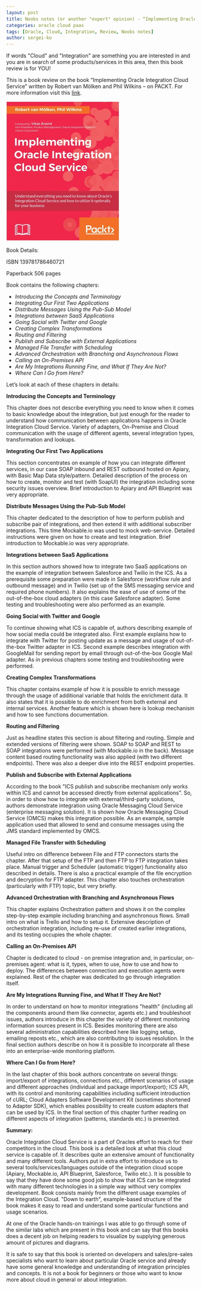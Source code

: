 ```yaml
---
layout: post
title: Noobs notes (or another "expert" opinion) - “Implementing Oracle Integration Cloud Service” book review
categories: oracle cloud paas
tags: [Oracle, Cloud, Integration, Review, Noobs notes]
author: sergei-ko
---
```


If words "Cloud" and "Integration" are something you are interested in and you are in search of some products/services in this area, then this book review is for YOU!

This is a book review on the book “Implementing Oracle Integration Cloud Service” written by Robert van Mölken and Phil Wilkins – on PACKT. For more information visit this [link][1].

![](/images/2017-03-16-Implementing_Oracle_Integration_Cloud_Service_book_review/BookCover.jpg)

Book Details:

ISBN 139781786460721

Paperback 506 pages

Book contains the following chapters:

* *Introducing the Concepts and Terminology*
* *Integrating Our First Two Applications*
* *Distribute Messages Using the Pub-Sub Model*
* *Integrations between SaaS Applications*
* *Going Social with Twitter and Google*
* *Creating Complex Transformations*
* *Routing and Filtering*
* *Publish and Subscribe with External Applications*
* *Managed File Transfer with Scheduling*
* *Advanced Orchestration with Branching and Asynchronous Flows*
* *Calling an On-Premises API*
* *Are My Integrations Running Fine, and What If They Are Not?*
* *Where Can I Go from Here?*

Let’s look at each of these chapters in details:

**Introducing the Concepts and Terminology**

This chapter does not describe everything you need to know when it comes to basic knowledge about the integration, but just enough for the reader to understand how communication between applications happens in Oracle Integration Cloud Service. Variety of adapters, On-Premise and Cloud communication with the usage of different agents, several integration types, transformation and lookups.

**Integrating Our First Two Applications**

This section concentrates on example of how you can integrate different services, in our case SOAP inbound and REST outbound hosted on Apiary, with Basic Map Data style/pattern. Detailed description of the process on how to create, monitor and test (with SoapUI) the integration including some security issues overview. Brief introduction to Apiary and API Blueprint was very appropriate.

**Distribute Messages Using the Pub-Sub Model**

This chapter dedicated to the description of how to perform publish and subscribe pair of integrations, and then extend it with additional subscriber integrations. This time Mockable.io was used to mock web-service. Detailed instructions were given on how to create and test integration. Brief introduction to Mockable.io was very appropriate.

**Integrations between SaaS Applications**

In this section authors showed how to integrate two SaaS applications on the example of integration between Salesforce and Twilio in the ICS. As a prerequisite some preparation were made in Salesforce (workflow rule and outbound message) and in Twilio (set up of the SMS messaging service and required phone numbers). It also explains the ease of use of some of the out-of-the-box cloud adapters (in this case Salesforce adapter). Some testing and troubleshooting were also performed as an example.

**Going Social with Twitter and Google**

To continue showing what ICS is capable of, authors describing example of how social media could be integrated also. First example explains how to integrate with Twitter for posting update as a message and usage of out-of-the-box Twitter adapter in ICS. Second example describes integration with GoogleMail for sending report by email through out-of-the-box Google Mail adapter. As in previous chapters some testing and troubleshooting were performed.

**Creating Complex Transformations**

This chapter contains example of how it is possible to enrich message through the usage of additional variable that holds the enrichment data. It also states that it is possible to do enrichment from both external and internal services. Another feature which is shown here is lookup mechanism and how to see functions documentation.

**Routing and Filtering**

Just as headline states this section is about filtering and routing. Simple and extended versions of filtering were shown. SOAP to SOAP and REST to SOAP integrations were performed (with Mockable.io in the back). Message content based routing functionality was also applied (with two different endpoints). There was also a deeper dive into the REST endpoint properties.

**Publish and Subscribe with External Applications**

According to the book "ICS publish and subscribe mechanism only works within ICS and cannot be accessed directly from external applications". So, in order to show how to integrate with external/third-party solutions, authors demonstrate integration using Oracle Messaging Cloud Service (enterprise messaging solution). It is shown how Oracle Messaging Cloud Service (OMCS) makes this integration possible. As an example, sample application used that allowed to send and consume messages using the JMS standard implemented by OMCS.

**Managed File Transfer with Scheduling**

Useful intro on difference between File and FTP connectors starts the chapter. After that setup of the FTP and then FTP to FTP integration takes place. Manual trigger and Scheduler (automatic trigger) functionality also described in details. There is also a practical example of the file encryption and decryption for FTP adapter. This chapter also touches orchestration (particularly with FTP) topic, but very briefly.

**Advanced Orchestration with Branching and Asynchronous Flows**

This chapter explains Orchestration pattern and shows it on the complex step-by-step example including branching and asynchronous flows. Small intro on what is Trello and how to setup it. Extensive description of orchestration integration, including re-use of created earlier integrations, and its testing occupies the whole chapter.

**Calling an On-Premises API**

Chapter is dedicated to cloud - on premise integration and, in particular, on-premises agent: what is it, types, when to use, how to use and how to deploy. The differences between connection and execution agents were explained. Rest of the chapter was dedicated to go through integration itself.

**Are My Integrations Running Fine, and What If They Are Not?**

In order to understand on how to monitor integrations "health" (including all the components around them like connector, agents etc.) and troubleshoot issues, authors introduce in this chapter the variety of different monitoring information sources present in ICS. Besides monitoring there are also several administration capabilities described here like logging setup, emailing reposts etc., which are also contributing to issues resolution. In the final section authors describe on how it is possible to incorporate all these into an enterprise-wide monitoring platform.

**Where Can I Go from Here?**

In the last chapter of this book authors concentrate on several things: import/export of integrations, connections etc., different scenarios of usage and different approaches (individual and package import/export); ICS API, with its control and monitoring capabilities including sufficient introduction of cURL; Cloud Adapters Software Development Kit (sometimes shortened to Adapter SDK), which enables possibility to create custom adapters that can be used by ICS. In the final section of this chapter further reading on different aspects of integration (patterns, standards etc.) is presented.


**Summary:**

Oracle Integration Cloud Service is a part of Oracles effort to reach for their competitors in the cloud. This book is a detailed look at what this cloud service is capable of. It describes quite an extensive amount of functionality and many different tools. Authors put in extra effort to introduce us to several tools/services/languages outside of the integration cloud scope (Apiary, Mockable.io, API Blueprint, Salesforce, Twilio etc.). It is possible to say that they have done some good job to show that ICS can be integrated with many different technologies in a simple way without very complex development.
Book consists mainly from the different usage examples of the Integration Cloud. "Down to earth", example-based structure of the book makes it easy to read and understand some particular functions and usage scenarios.

At one of the Oracle hands-on trainings I was able to go through some of the similar labs which are present in this book and can say that this books does a decent job on helping readers to visualize by supplying generous amount of pictures and diagrams.

It is safe to say that this book is oriented on developers and sales/pre-sales specialists who want to learn about particular Oracle service and already have some general knowledge and understanding of integration principles and concepts. It is not a book for beginners or those who want to know more about cloud in general or about integration.





[1]: https://www.packtpub.com/virtualization-and-cloud/implementing-oracle-integration-cloud-service
